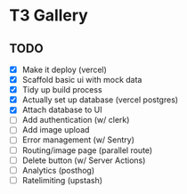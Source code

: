 # T3 Gallery

##  TODO

- [x] Make it deploy (vercel)
- [x] Scaffold basic ui with mock data
- [x] Tidy up build process
- [x] Actually set up database (vercel postgres)
- [x] Attach database to UI
- [ ] Add authentication (w/ clerk)
- [ ] Add image upload
- [ ] Error management (w/ Sentry)
- [ ] Routing/image page (parallel route)
- [ ] Delete button (w/ Server Actions)
- [ ] Analytics (posthog)
- [ ] Ratelimiting (upstash)